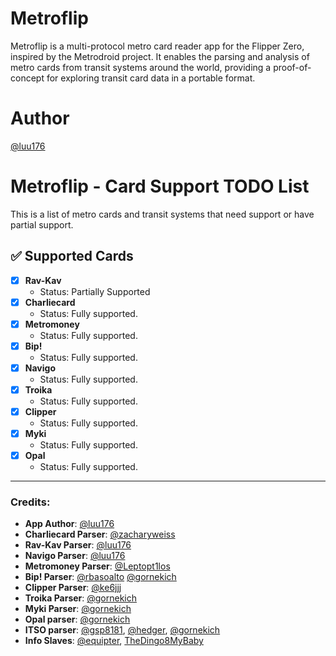 # Metroflip
Metroflip is a multi-protocol metro card reader app for the Flipper Zero, inspired by the Metrodroid project. It enables the parsing and analysis of metro cards from transit systems around the world, providing a proof-of-concept for exploring transit card data in a portable format.

# Author
[@luu176](https://github.com/luu176)

# Metroflip - Card Support TODO List

This is a list of metro cards and transit systems that need support or have partial support.

## ✅ Supported Cards
- [x] **Rav-Kav**  
  - Status: Partially Supported
- [x] **Charliecard**  
  - Status: Fully supported.
- [x] **Metromoney**  
  - Status: Fully supported.
- [x] **Bip!**  
  - Status: Fully supported.
- [x] **Navigo**  
  - Status: Fully supported.
- [x] **Troika**
  - Status: Fully supported.
- [x] **Clipper**
  - Status: Fully supported.
- [x] **Myki**
  - Status: Fully supported.
- [x] **Opal**
  - Status: Fully supported.

---

### Credits:
- **App Author**: [@luu176](https://github.com/luu176)
- **Charliecard Parser**: [@zacharyweiss](https://github.com/zacharyweiss)
- **Rav-Kav Parser**: [@luu176](https://github.com/luu176)
- **Navigo Parser**: [@luu176](https://github.com/luu176)
- **Metromoney Parser**: [@Leptopt1los](https://github.com/Leptopt1los)
- **Bip! Parser**: [@rbasoalto](https://github.com/rbasoalto) [@gornekich](https://github.com/gornekich)
- **Clipper Parser**: [@ke6jjj](https://github.com/ke6jjj)
- **Troika Parser**: [@gornekich](https://github.com/gornekich)
- **Myki Parser**: [@gornekich](https://github.com/gornekich)
- **Opal parser**: [@gornekich](https://github.com/gornekich)
- **ITSO parser**: [@gsp8181](https://github.com/gsp8181), [@hedger](https://github.com/hedger), [@gornekich](https://github.com/gornekich)
- **Info Slaves**: [@equipter](https://github.com/equipter), [TheDingo8MyBaby](https://github.com/TheDingo8MyBaby)